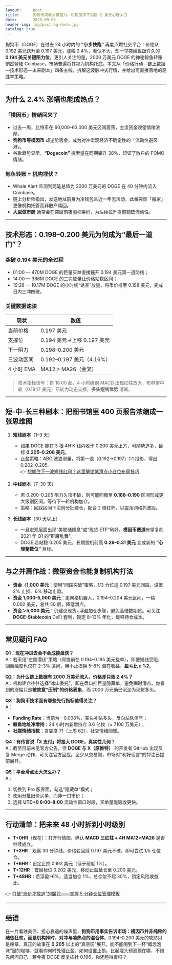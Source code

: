 ```yaml
---
layout:     post
title:      狗狗币突破关键阻力，机构加持下剑指 2 美元心理关口
date:       2025-09-05
header-img: img/post-bg-desk.jpg
catalog: true
---
```


狗狗币（DOGE）在过去 24 小时内的 **“小步快跑”** 再度点燃社交平台：价格从 0.192 美元跃升至 0.197 美元，涨幅 2.4%，看似不大，却一举突破盘踞许久的 **0.194 美元关键阻力位**。更引人关注的是，2000 万美元 DOGE 的神秘鲸鱼转账悄然登陆 Coinbase，市场普遍将其视为机构托底。本文从「价格行动—链上数据—技术形态—未来剧本」四条主线，拆解这波脉冲式行情，并给出可直接落地的高胜率策略。

---

## 为什么 2.4% 涨幅也能成热点？

### 「模因币」情绪回来了
- 过去一周，比特币在 60,000–63,000 美元区间震荡，主流资金观望情绪浓厚。
- **狗狗币等模因币** 却逆势吸金，成为对冲宏观经济不确定性的「流动性避风港」。
- 谷歌趋势显示，**“Dogecoin”** 搜索量在同期攀升 38%，印证了散户的 FOMO 情绪。

### 鲸鱼转账 = 机构埋伏？
- Whale Alert 监测到两笔总值为 2000 万美元的 DOGE 在 40 分钟内流入 Coinbase。
- 链上分析师指出，发送地址前身为冷钱包且近一年无活动，此番突然「搬家」更像机构托管而非散户赎回。
- **大型做市商** 通常会在突破前夜囤积筹码，为后续拉升提前铺垫流动性。

---

## 技术形态：0.198–0.200 美元为何成为“最后一道门”？

### 突破 0.194 美元的全过程
- 01:00 — 470M DOGE 的巨量买单直接撞开 0.194 美元第一道防线；
- 14:00 — 386M DOGE 的二次放量让价格站稳区间；
- 19:28 — 10.17M DOGE 的小时线“诱空”放量，将币价推至 0.198 美元，完成日内三冲四破。

### 关键数据速读
| 现状        | 数值           |
|-------------|----------------|
| 当前价格    | 0.197 美元      |
| 支撑位      | 0.194 美元→上移 0.197 美元 |
| 下一阻力    | 0.198–0.200 美元 |
| 日波动区间  | 0.192–0.197 美元（4.16%）|
| 4 小时 EMA | MA12 > MA26（金叉） |

> 技术指标信号：自 18:00 起，4 小时级别 MACD 出现红柱放大，布林带中轨（0.1947 美元）已转为动态支撑，**多头短线优势** 清晰。

---

## 短-中-长三种剧本：把图书馆里 400 页报告浓缩成一张思维图

1. **短线剧本**（1–3 天）
   - 如果 DOGE 能在 3 根 4H K 线内收于 0.200 美元上方，可顺势追多，目标 **0.205–0.208 美元**。
   - 止盈策略：ABC 波浪测量，将第一浪（0.192→0.197）1:1 投影，得出 0.202–0.205。  
   👉 [想抓住下一波短线红利？这里解锁低滑点小仓位布局技巧](https://okxdog.com/)

2. **中线剧本**（7–30 天）
   - 若 0.200–0.205 阻力久攻不破，则可能回撤至 **0.188–0.190** 区间形成更大级别区间，等待下一轮机构加仓。
   - 策略：回踩区间下沿则分批建仓，配合 2 倍杠杆，以震荡网格抓波段。

3. **长线剧本**（30 天以上）
   - 一旦宏观层面出现“美联储降息”或“现货 ETF”利好，**模因币赛道**有望复刻 2021 年 Q1 的“群魔乱舞”。
   - DOGE 若站稳 0.205 美元，长期投机前高 **0.29–0.31 美元** 变成新的 **“心理整数位”** 目标。

---

## 与之并肩作战：微型资金也能复制机构打法

- **资金〈1,000 美元**：使用“回踩突破”策略，1/3 仓位追 0.197 美元回踩，设置 2% 止损、6% 移动止盈。
- **资金 1,000–5,000 美元**：走网格机器人，0.194–0.204 美元区间，一格 0.002 美元，总共 50 层，降低滑点。
- **资金＞5,000 美元**：仍建议现货+浮盈加仓步骤，避免高倍数期货。可关注 **DOGE-Stablecoin** DeFi 套利，锁定 8–12% 年化，缓释持仓成本。

---

## 常见疑问 FAQ

**Q1：现在冲进去会不会成接盘侠？**  
A：若采用“左侧潜伏”策略（即提前在 0.194–0.195 美元挂单），即便短线受阻，回撤幅度也仅在 2–3% 区间，用小止损换 5–8% 潜在收益，**盈亏比 ≥ 1:2**。

**Q2：为什么链上数据有 2000 万美元流入，价格却只涨 2.4%？**  
A：机构建仓往往选择“冰山委托”，即在盘口挂巨量隐藏单，避免瞬时滑点。你看到的涨幅只是**被故意“压制”的价格表象**，而 2000 万元确已沉淀为现货多头。

**Q3：狗狗币技术面有哪些先行指标值得关注？**  
A：  
- **Funding Rate**：当前为 −0.008%，空头补贴多头，反向站队信号；  
- **鲸鱼地址净增持**：24 小时内新增持仓 3.6 亿枚（≈ 7100 万美元）；  
- **社媒情绪指数**：贪婪度 71（上周 62），社交情绪回暖。

**Q4：有传言说「X 支付」将接入 DOGE，真实性几何？**  
A：截至目前未见官方公告，但 **DOGE 与 X（原推特）** 的开发者 GitHub 出现反复 Merge 动作，可关注官方回应。至少从交易侧，市场对“利好谣言”的押注已提前展开。

**Q5：平台滑点太大怎么办？**  
A：  
1. 切换到 Pro 版界面，勾选“隐藏单”模式；  
2. 使用分批限价买单，而非一口市价；  
3. 选择 **UTC+0 6:00–8:00** 流动性窗口时段，买单量能吸收更快。

---

## 行动清单：把未来 48 小时拆到小时级别

- **T+0HR**（现在）：打开行情图，确认 **MACD 三红柱 + 4H MA12>MA26** 是否继续成立。
- **T+2HR**：观察 30 分钟线，价格若回踩 0.197 美元不破，即可尝试 1/5 仓位仓。
- **T+6HR**：设定止损 0.193 美元（低于前低 1%）。
- **T+12HR**：首目标位 0.202 美元，移动止盈延长至 0.200 美元。
- **T+48HR**：若浮盈>6%，适当加仓 1%，总仓位不超 30%，锁定风险收益比。

👉 [打破“涨价才敢追”的魔咒——掌握 5 分钟仓位管理模板](https://okxdog.com/)

---

## 结语

在一片看跌美债、担心衰退的噪声里，**狗狗币用事实告诉市场：模因币并非纯粹的赌徒狂欢，而是机构择时、对冲与凑热点的混合体**。0.194–0.200 美元的攻防只是序章，真正的故事在 **0.205** 以上的“真空区”展开。能不能喝到下一杯“概念泡沫”里的咖啡，就看你何时处理止盈、如何设置止损。比起埋头预测顶在哪，不如先问问自己：若今夜 DOGE 反复插针 0.196，你还睡得着吗？